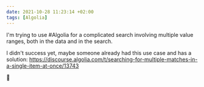 ```yaml
---
date: 2021-10-28 11:23:14 +02:00
tags: [Algolia]
---
```


I'm trying to use #Algolia for a complicated search involving multiple value ranges, both in the data and in the search.

I didn't success yet, maybe someone already had this use case and has a solution:
<https://discourse.algolia.com/t/searching-for-multiple-matches-in-a-single-item-at-once/13743>

🙏
